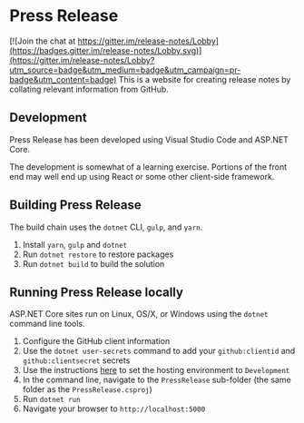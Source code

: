 # Press Release

[![Join the chat at https://gitter.im/release-notes/Lobby](https://badges.gitter.im/release-notes/Lobby.svg)](https://gitter.im/release-notes/Lobby?utm_source=badge&utm_medium=badge&utm_campaign=pr-badge&utm_content=badge)
This is a website for creating release notes by collating relevant information from GitHub.


## Development
Press Release has been developed using Visual Studio Code and ASP.NET Core.

The development is somewhat of a learning exercise. Portions of the front end may well end up using React or some other client-side framework.

## Building Press Release
The build chain uses the `dotnet` CLI, `gulp`, and `yarn`.

1. Install `yarn`, `gulp` and `dotnet`
1. Run `dotnet restore` to restore packages
1. Run `dotnet build` to build the solution

## Running Press Release locally
ASP.NET Core sites run on Linux, OS/X, or Windows using the `dotnet` command line tools.

1. Configure the GitHub client information
1. Use the `dotnet user-secrets` command to add your `github:clientid` and `github:clientsecret` secrets
1. Use the instructions [here](https://docs.microsoft.com/en-us/aspnet/core/fundamentals/environments#setting-the-environment) to set the hosting environment to `Development`
1. In the command line, navigate to the `PressRelease` sub-folder (the same folder as the `PressRelease.csproj`)
1. Run `dotnet run`
1. Navigate your browser to `http://localhost:5000`